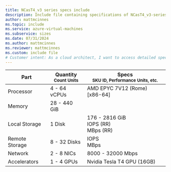 ```yaml
---
title: NCasT4_v3 series specs include
description: Include file containing specifications of NCasT4_v3-series VM sizes.
author: mattmcinnes
ms.topic: include
ms.service: azure-virtual-machines
ms.subservice: sizes
ms.date: 07/31/2024
ms.author: mattmcinnes
ms.reviewer: mattmcinnes
ms.custom: include file
# Customer intent: As a cloud architect, I want to access detailed specifications for NCasT4_v3 series VM sizes, so that I can select the appropriate virtual machine configuration for my application needs.
---
```

| Part | Quantity <br><sup>Count Units | Specs <br><sup>SKU ID, Performance Units, etc.  |
|---|---|---|
| Processor      | 4 - 64 vCPUs       | AMD EPYC 7V12 (Rome) [x86-64]                               |
| Memory         | 28 - 440 GiB          |                                  |
| Local Storage  | 1 Disk           | 176 - 2816 GiB <br> IOPS (RR) <br> MBps (RR)                               |
| Remote Storage | 8 - 32 Disks    |  IOPS <br> MBps   |
| Network        | 2 - 8 NICs          | 8000 - 32000 Mbps                          |
| Accelerators   | 1 - 4 GPUs              | Nvidia Tesla T4 GPU (16GB)                                  |
